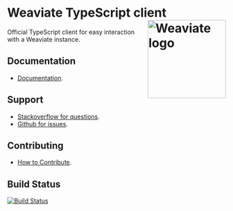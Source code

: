 # Weaviate TypeScript client <img alt='Weaviate logo' src='https://raw.githubusercontent.com/semi-technologies/weaviate/19de0956c69b66c5552447e84d016f4fe29d12c9/docs/assets/weaviate-logo.png' width='180' align='right' />

Official TypeScript client for easy interaction with a Weaviate instance.

## Documentation

- [Documentation](https://weaviate.io/developers/weaviate/client-libraries/typescript).

## Support

- [Stackoverflow for questions](https://stackoverflow.com/questions/tagged/weaviate).
- [Github for issues](https://github.com/weaviate/typescript-client/issues).

## Contributing

- [How to Contribute](https://github.com/weaviate/typescript-client/blob/main/CONTRIBUTE.md).

## Build Status

[![Build Status](https://github.com/weaviate/typescript-client/actions/workflows/.github/workflows/tests.yaml/badge.svg?branch=main)](https://github.com/weaviate/typescript-client/actions/workflows/.github/workflows/tests.yaml)
